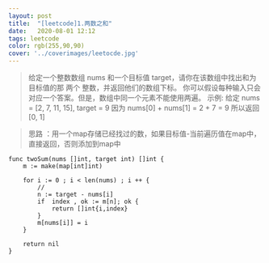 ```yaml
---
layout: post
title:  "[leetcode]1.两数之和"
date:   2020-08-01 12:12
tags: leetcode
color: rgb(255,90,90)
cover: '../coverimages/leetocde.jpg'
---
```


> 给定一个整数数组 nums 和一个目标值 target，请你在该数组中找出和为目标值的那 两个 整数，并返回他们的数组下标。
> 你可以假设每种输入只会对应一个答案。但是，数组中同一个元素不能使用两遍。
> 示例:
给定 nums = [2, 7, 11, 15], target = 9
因为 nums[0] + nums[1] = 2 + 7 = 9
所以返回 [0, 1]

> 思路 ：用一个map存储已经找过的数，如果目标值-当前遍历值在map中，直接返回，否则添加到map中

``` golang
func twoSum(nums []int, target int) []int {
	m := make(map[int]int)

	for i := 0 ; i < len(nums) ; i ++ {
		//
		n := target - nums[i]
		if  index , ok := m[n]; ok {
			return []int{i,index}
		}
		m[nums[i]] = i
	}
	
	return nil
}
```
